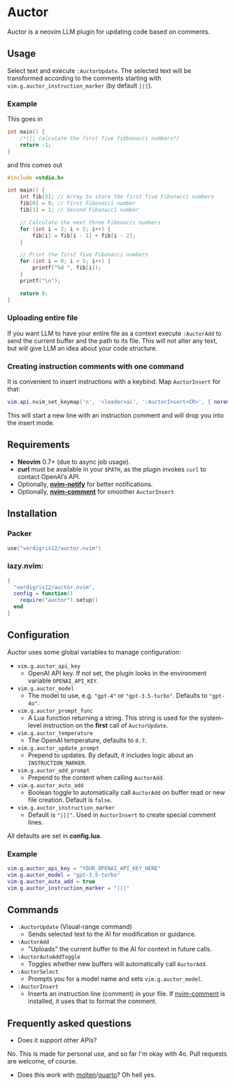 # Auctor

Auctor is a neovim LLM plugin for updating code based on comments.

## Usage 

Select text and execute `:AuctorUpdate`. 
The selected text will be transformed according to the comments starting with `vim.g.auctor_instruction_marker` (by default `|||`).

### Example

This goes in

```c
int main() {
    /*||| calculate the first five fibbonacci numbers*/
	return -1;
}
```

and this comes out

```c
#include <stdio.h>

int main() {
    int fib[5]; // Array to store the first five Fibonacci numbers
    fib[0] = 0; // First Fibonacci number
    fib[1] = 1; // Second Fibonacci number

    // Calculate the next three Fibonacci numbers
    for (int i = 2; i < 5; i++) {
        fib[i] = fib[i - 1] + fib[i - 2];
    }

    // Print the first five Fibonacci numbers
    for (int i = 0; i < 5; i++) {
        printf("%d ", fib[i]);
    }
    printf("\n");

    return 0;
}
```

### Uploading entire file

If you want LLM to have your entire file as a context execute `:AuctorAdd` to send the current buffer and the path to its file.
This will not alter any text, but will give LLM an idea about your code structure.

### Creating instruction comments with one command

It is convenient to insert instructions with a keybind. Map `AuctorInsert` for that:

```lua
vim.api.nvim_set_keymap('n', '<leader>ai', ':AuctorInsert<CR>', { noremap = true, silent = true })
```

This will start a new line with an instruction comment and will drop you into the insert mode.


## Requirements

- **Neovim** 0.7+ (due to async job usage).  
- **curl** must be available in your `$PATH`, as the plugin invokes `curl` to contact OpenAI’s API.  
- Optionally, **[nvim-notify](https://github.com/rcarriga/nvim-notify)** for better notifications.  
- Optionally, **[nvim-comment](https://github.com/terrortylor/nvim-comment)** for smoother `AuctorInsert`

## Installation


### Packer

```lua
use("verdigris12/auctor.nvim")
```

### lazy.nvim:

```lua
{
  "verdigris12/auctor.nvim",
  config = function()
    require("auctor").setup()
  end
}
```

## Configuration

Auctor uses some global variables to manage configuration:

- `vim.g.auctor_api_key`  
  - OpenAI API key. If not set, the plugin looks in the environment variable `OPENAI_API_KEY`. 
- `vim.g.auctor_model`  
  - The model to use, e.g. `"gpt-4"` or `"gpt-3.5-turbo"`. Defaults to `"gpt-4o"`.  
- `vim.g.auctor_prompt_func`  
  - A Lua function returning a string. This string is used for the system-level instruction on the **first** call of `AuctorUpdate`.  
- `vim.g.auctor_temperature`  
  - The OpenAI temperature, defaults to `0.7`.  
- `vim.g.auctor_update_prompt`  
  - Prepend to updates. By default, it includes logic about an `INSTRUCTION_MARKER`.  
- `vim.g.auctor_add_prompt`  
  - Prepend to the content when calling `AuctorAdd`.  
- `vim.g.auctor_auto_add`  
  - Boolean toggle to automatically call `AuctorAdd` on buffer read or new file creation. Default is `false`.  
- `vim.g.auctor_instruction_marker`  
  - Default is `"|||"`. Used in `AuctorInsert` to create special comment lines.  

All defaults are set in **config.lua**.

### Example

```lua
vim.g.auctor_api_key = "YOUR_OPENAI_API_KEY_HERE"
vim.g.auctor_model = "gpt-3.5-turbo"
vim.g.auctor_auto_add = true
vim.g.auctor_instruction_marker = "|||"
```

## Commands

- `:AuctorUpdate` (Visual-range command)  
  - Sends selected text to the AI for modification or guidance.  
- `:AuctorAdd`  
  - "Uploads" the current buffer to the AI for context in future calls.  
- `:AuctorAutoAddToggle`  
  - Toggles whether new buffers will automatically call `AuctorAdd`.  
- `:AuctorSelect`  
  - Prompts you for a model name and sets `vim.g.auctor_model`.  
- `:AuctorInsert`  
  - Inserts an instruction line (comment) in your file. If [nvim-comment](https://github.com/terrortylor/nvim-comment) is installed, it uses that to format the comment.  

## Frequently asked questions

* Does it support other APIs?

No. This is made for personal use, and so far I'm okay with 4o. Pull requests are welcome, of course.

* Does this work with [molten](https://github.com/benlubas/molten-nvim)/[quarto](https://github.com/quarto-dev/quarto-nvim)?
Oh hell yes.
